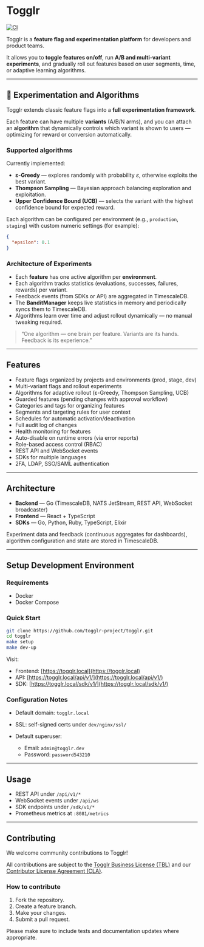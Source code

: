 # Togglr

[![CI](https://github.com/togglr-project/togglr/actions/workflows/ci.yml/badge.svg)](https://github.com/togglr-project/togglr/actions/workflows/ci.yml)

Togglr is a **feature flag and experimentation platform** for developers and product teams.

It allows you to **toggle features on/off**, run **A/B and multi-variant experiments**, and gradually roll out features based on user segments, time, or adaptive learning algorithms.

---

## 🚀 Experimentation and Algorithms

Togglr extends classic feature flags into a **full experimentation framework**.

Each feature can have multiple **variants** (A/B/N arms), and you can attach an **algorithm** that dynamically controls which variant is shown to users — optimizing for reward or conversion automatically.

### Supported algorithms

Currently implemented:

- **ε-Greedy** — explores randomly with probability *ε*, otherwise exploits the best variant.
- **Thompson Sampling** — Bayesian approach balancing exploration and exploitation.
- **Upper Confidence Bound (UCB)** — selects the variant with the highest confidence bound for expected reward.

Each algorithm can be configured per environment (e.g., `production`, `staging`) with custom numeric settings (for example):

```json
{
  "epsilon": 0.1
}
````

### Architecture of Experiments

* Each **feature** has one active algorithm per **environment**.
* Each algorithm tracks statistics (evaluations, successes, failures, rewards) per variant.
* Feedback events (from SDKs or API) are aggregated in TimescaleDB.
* The **BanditManager** keeps live statistics in memory and periodically syncs them to TimescaleDB.
* Algorithms learn over time and adjust rollout dynamically — no manual tweaking required.

> “One algorithm — one brain per feature.
> Variants are its hands.
> Feedback is its experience.”

---

## Features

* Feature flags organized by projects and environments (prod, stage, dev)
* Multi-variant flags and rollout experiments
* Algorithms for adaptive rollout (ε-Greedy, Thompson Sampling, UCB)
* Guarded features (pending changes with approval workflow)
* Categories and tags for organizing features
* Segments and targeting rules for user context
* Schedules for automatic activation/deactivation
* Full audit log of changes
* Health monitoring for features
* Auto-disable on runtime errors (via error reports)
* Role-based access control (RBAC)
* REST API and WebSocket events
* SDKs for multiple languages
* 2FA, LDAP, SSO/SAML authentication

---

## Architecture

* **Backend** — Go (TimescaleDB, NATS JetStream, REST API, WebSocket broadcaster)
* **Frontend** — React + TypeScript
* **SDKs** — Go, Python, Ruby, TypeScript, Elixir

Experiment data and feedback (continuous aggregates for dashboards), algorithm configuration and state are stored in TimescaleDB.

---

## Setup Development Environment

### Requirements

* Docker
* Docker Compose

### Quick Start

```bash
git clone https://github.com/togglr-project/togglr.git
cd togglr
make setup
make dev-up
```

Visit:

* Frontend: [https://togglr.local](https://togglr.local)
* API: [https://togglr.local/api/v1/](https://togglr.local/api/v1/)
* SDK: [https://togglr.local/sdk/v1/](https://togglr.local/sdk/v1/)

### Configuration Notes

* Default domain: `togglr.local`
* SSL: self-signed certs under `dev/nginx/ssl/`
* Default superuser:

    * Email: `admin@togglr.dev`
    * Password: `password543210`

---

## Usage

* REST API under `/api/v1/*`
* WebSocket events under `/api/ws`
* SDK endpoints under `/sdk/v1/*`
* Prometheus metrics at `:8081/metrics`

---

## Contributing

We welcome community contributions to Togglr!

All contributions are subject to the [Togglr Business License (TBL)](./LICENSE)
and our [Contributor License Agreement (CLA)](./CLA.md).

### How to contribute

1. Fork the repository.
2. Create a feature branch.
3. Make your changes.
4. Submit a pull request.

Please make sure to include tests and documentation updates where appropriate.

